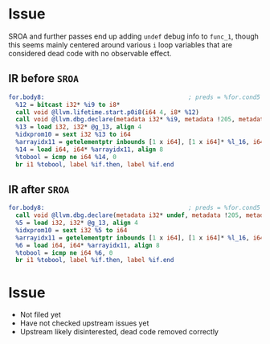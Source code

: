 # Issue

SROA and further passes end up adding `undef` debug info to `func_1`, though
this seems mainly centered around various `i` loop variables that are considered
dead code with no observable effect.

## IR before `SROA`

```llvm
for.body8:                                        ; preds = %for.cond5
  %12 = bitcast i32* %i9 to i8*
  call void @llvm.lifetime.start.p0i8(i64 4, i8* %12)
  call void @llvm.dbg.declare(metadata i32* %i9, metadata !205, metadata !DIExpression())
  %13 = load i32, i32* @g_13, align 4
  %idxprom10 = sext i32 %13 to i64
  %arrayidx11 = getelementptr inbounds [1 x i64], [1 x i64]* %l_16, i64 0, i64 %idxprom10
  %14 = load i64, i64* %arrayidx11, align 8
  %tobool = icmp ne i64 %14, 0
  br i1 %tobool, label %if.then, label %if.end
```

## IR after `SROA`

```llvm
for.body8:                                        ; preds = %for.cond5
  call void @llvm.dbg.declare(metadata i32* undef, metadata !205, metadata !DIExpression())
  %5 = load i32, i32* @g_13, align 4
  %idxprom10 = sext i32 %5 to i64
  %arrayidx11 = getelementptr inbounds [1 x i64], [1 x i64]* %l_16, i64 0, i64 %idxprom10
  %6 = load i64, i64* %arrayidx11, align 8
  %tobool = icmp ne i64 %6, 0
  br i1 %tobool, label %if.then, label %if.end
```

# Issue

* Not filed yet
* Have not checked upstream issues yet
* Upstream likely disinterested, dead code removed correctly
